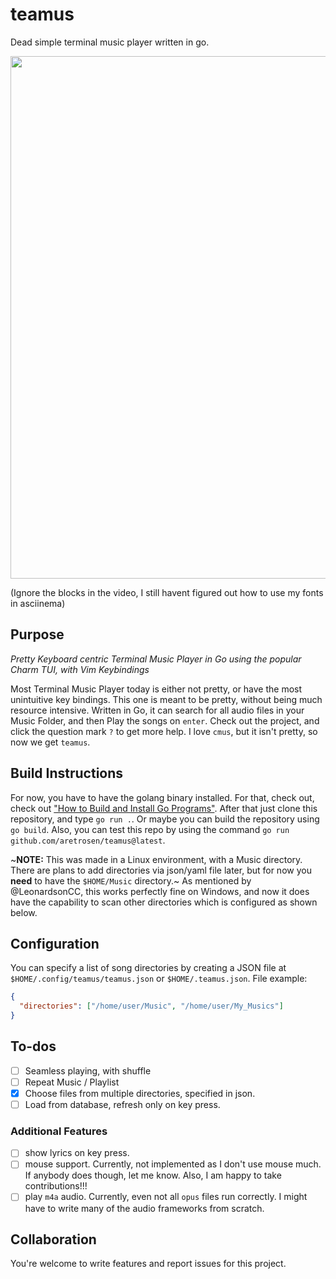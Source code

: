 # teamus

Dead simple terminal music player written in go.

<a href="https://asciinema.org/a/p99SQoOJguh0XFajpVpR7Zmyt?autoplay=1"><img src="https://asciinema.org/a/p99SQoOJguh0XFajpVpR7Zmyt.png" width="836"/></a>

(Ignore the blocks in the video, I still havent figured out how to use my fonts in asciinema)

## Purpose

_Pretty Keyboard centric Terminal Music Player in Go using the popular Charm TUI, with Vim Keybindings_

Most Terminal Music Player today is either not pretty, or have the most unintuitive key bindings. This one is meant to be pretty, without being much resource intensive. Written in Go, it can search for all audio files in your Music Folder, and then Play the songs on `enter`. Check out the project, and click the question mark `?` to get more help. I love `cmus`, but it isn't pretty, so now we get `teamus`.

## Build Instructions

For now, you have to have the golang binary installed. For that, check out, check out ["How to Build and Install Go Programs"](https://www.digitalocean.com/community/tutorials/how-to-build-and-install-go-programs). After that just clone this repository, and type `go run .`. Or maybe you can build the repository using `go build`. Also, you can test this repo by using the command `go run github.com/aretrosen/teamus@latest`.

~**NOTE:** This was made in a Linux environment, with a Music directory. There are plans to add directories via json/yaml file later, but for now you **need** to have the `$HOME/Music` directory.~
As mentioned by @LeonardsonCC, this works perfectly fine on Windows, and now it does have the capability to scan other directories which is configured as shown below.

## Configuration

You can specify a list of song directories by creating a JSON file at `$HOME/.config/teamus/teamus.json` or `$HOME/.teamus.json`.
File example:

```json
{
  "directories": ["/home/user/Music", "/home/user/My_Musics"]
}
```

## To-dos

- [ ] Seamless playing, with shuffle
- [ ] Repeat Music / Playlist
- [x] Choose files from multiple directories, specified in json.
- [ ] Load from database, refresh only on key press.

### Additional Features

- [ ] show lyrics on key press.
- [ ] mouse support. Currently, not implemented as I don't use mouse much. If anybody does though, let me know. Also, I am happy to take contributions!!!
- [ ] play `m4a` audio. Currently, even not all `opus` files run correctly. I might have to write many of the audio frameworks from scratch.

## Collaboration

You're welcome to write features and report issues for this project.
